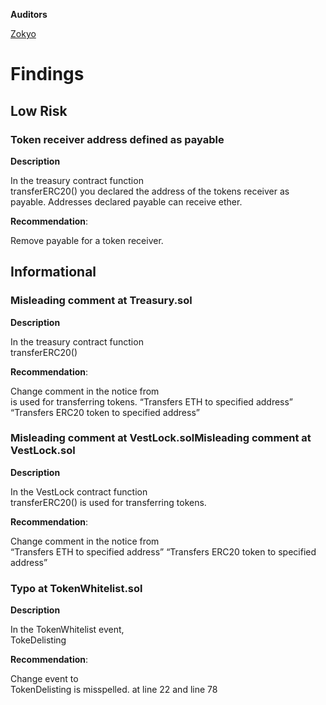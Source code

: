 **Auditors**

[Zokyo](https://x.com/zokyo_io)

# Findings

## Low Risk

###  Token receiver address defined as payable

**Description**

 In the treasury contract function  
transferERC20()
 you declared the address of the tokens 
receiver as payable. Addresses declared payable can receive ether.

 **Recommendation**:
 
 Remove payable for a token receiver.

 ## Informational

 ###  Misleading comment at Treasury.sol

 **Description**

 In the treasury contract function  
transferERC20()

 **Recommendation**:
 
 Change comment in the notice from  
is used for transferring tokens.
 “Transfers ETH to specified address” “Transfers 
ERC20 token to specified address”
 
 ### Misleading comment at VestLock.solMisleading comment at VestLock.sol

 **Description**
 
 In the VestLock contract function  
transferERC20()
 is used for transferring tokens.

 **Recommendation**:
 
 Change comment in the notice from  
“Transfers ETH to specified address” “Transfers 
ERC20 token to specified address”


 ### Typo at TokenWhitelist.sol

 **Description**
 
  In the TokenWhitelist event,  
TokeDelisting

 **Recommendation**:
 
 Change event to  
TokenDelisting
 is misspelled.
 at line 22 and line 78
